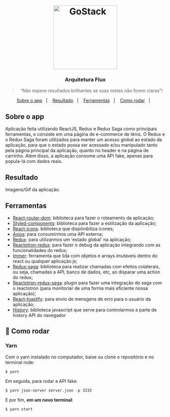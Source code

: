 <h1 align="center">
    <img alt="GoStack" src="https://rocketseat-cdn.s3-sa-east-1.amazonaws.com/bootcamp-header.png" width="200px" />
</h1>

<h3 align="center">
  Arquitetura Flux
</h3>

<blockquote align="center">“Não espere resultados brilhantes se suas metas não forem claras”!</blockquote>

<p align="center">
  <a href="#sobre-o-app">Sobre o app</a>&nbsp;&nbsp;&nbsp;|&nbsp;&nbsp;&nbsp;
  <a href="#resultado">Resultado</a>&nbsp;&nbsp;&nbsp;|&nbsp;&nbsp;&nbsp;
  <a href="#ferramentas">Ferramentas</a>&nbsp;&nbsp;&nbsp;|&nbsp;&nbsp;&nbsp;
  <a href="#rocket-como-rodar">Como rodar</a>&nbsp;&nbsp;&nbsp;|&nbsp;&nbsp;&nbsp;
</p>

## Sobre o app

  Aplicação feita utilizando ReactJS, Redux e Redux Saga como principais ferramentas, e consiste em uma página de e-commerce de tênis. O Redux e o Redux Saga foram utilizados para manter um acesso global ao estado da aplicação, para que o estado possa ser acessado e/ou manipulado tanto pela página principal da aplicação, quanto no header e na página de carrinho. Além disso,  a aplicação consome uma API fake, apenas para popula-lá com dados reais.

## Resultado

Imagens/Gif da aplicação.

## Ferramentas

- [React-router-dom](https://www.npmjs.com/package/react-router-dom): biblioteca para fazer o roteamento da aplicação;
- [Styled-components](https://styled-components.com/): biblioteca para fazer a estilização da aplicação;
- [React-icons](https://www.npmjs.com/package/react-icons): biblioteca que dispónibiliza ícones;
- [Axios](https://github.com/axios/axios): para consumirmos uma API externa;
- [Redux](https://redux.js.org/): para utilizarmos um 'estado global' na aplicação;
- [Reactotron-redux](https://github.com/infinitered/reactotron/blob/master/docs/plugin-redux.md): para fazer o debug da aplicação integrando com as funcionalidades do redux;
- [Immer](https://github.com/immerjs/immer): ferramenta que lida com objetos e arrays imutáveis dentro do react ou qualquer aplicação js;
- [Redux-saga](https://redux-saga.js.org/): biblioteca para realizar chamadas com efeitos colaterais, ou seja, chamadas a API, banco de dados, etc, ao disparar uma action do redux;
- [Reactotron-redux-saga](https://github.com/infinitered/reactotron/blob/master/docs/plugin-redux-saga.md): plugin para fazer uma integração do saga com o reactotron (para monitoriar de uma forma mais eficiente nossa aplicação);
- [React-toastify](https://github.com/fkhadra/react-toastify): para envio de mensgens de erro para o usuário da aplicação;
- [History](https://github.com/ReactTraining/react-router/blob/master/packages/react-router/docs/api/history.md): biblioteca javascript que serve para controlarmos a parte de history API do navegador

## :rocket: Como rodar

### Yarn

Com o yarn instalado no computador, baixe ou clone o repositório e no terminal rode:

`$ yarn`

Em seguida, para rodar a API fake:

`$ yarn json-server server.json -p 3333`

E por fim, <b>em um novo terminal</b>:

`$ yarn start`
